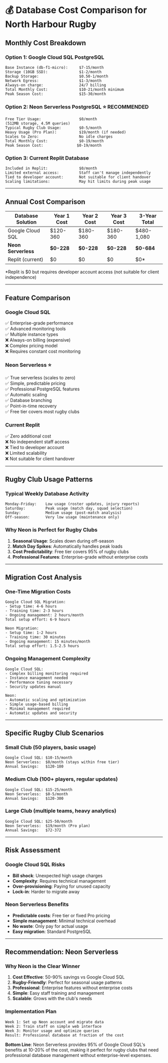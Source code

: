 # 💰 Database Cost Comparison for North Harbour Rugby

## **Monthly Cost Breakdown**

### **Option 1: Google Cloud SQL PostgreSQL**
```
Base Instance (db-f1-micro):     $7-15/month
Storage (10GB SSD):              $1-2/month  
Backup Storage:                  $0.50-1/month
Network Egress:                  $1-3/month
Always-on charge:                24/7 billing
Total Monthly Cost:              $10-21/month minimum
Peak Season Cost:                $15-30/month
```

### **Option 2: Neon Serverless PostgreSQL** ⭐ **RECOMMENDED**
```
Free Tier Usage:                 $0/month
(512MB storage, 4.5M queries)
Typical Rugby Club Usage:        $0-5/month
Heavy Usage (Pro Plan):          $19/month (if needed)
Scales to Zero:                  No idle charges
Total Monthly Cost:              $0-19/month
Peak Season Cost:               $0-19/month
```

### **Option 3: Current Replit Database**
```
Included in Replit:              $0/month
Limited external access:         Staff can't manage independently
Tied to developer account:       Not suitable for client handover
Scaling limitations:             May hit limits during peak usage
```

---

## **Annual Cost Comparison**

| Database Solution | Year 1 Cost | Year 2 Cost | Year 3 Cost | 3-Year Total |
|-------------------|--------------|-------------|-------------|--------------|
| Google Cloud SQL  | $120-360     | $180-360    | $180-360    | $480-1,080   |
| **Neon Serverless** | **$0-228**     | **$0-228**    | **$0-228**    | **$0-684**     |
| Replit (current)  | $0           | $0          | $0          | $0*          |

*Replit is $0 but requires developer account access (not suitable for client independence)

---

## **Feature Comparison**

### **Google Cloud SQL**
✅ Enterprise-grade performance  
✅ Advanced monitoring tools  
✅ Multiple instance types  
❌ Always-on billing (expensive)  
❌ Complex pricing model  
❌ Requires constant cost monitoring  

### **Neon Serverless** ⭐
✅ True serverless (scales to zero)  
✅ Simple, predictable pricing  
✅ Professional PostgreSQL features  
✅ Automatic scaling  
✅ Database branching  
✅ Point-in-time recovery  
✅ Free tier covers most rugby clubs  

### **Current Replit**
✅ Zero additional cost  
❌ No independent staff access  
❌ Tied to developer account  
❌ Limited scalability  
❌ Not suitable for client handover  

---

## **Rugby Club Usage Patterns**

### **Typical Weekly Database Activity**
```
Monday-Friday:    Low usage (roster updates, injury reports)
Saturday:         Peak usage (match day, squad selection)  
Sunday:           Medium usage (post-match analysis)
Off-season:       Very low usage (maintenance only)
```

### **Why Neon is Perfect for Rugby Clubs**
1. **Seasonal Usage**: Scales down during off-season
2. **Match Day Spikes**: Automatically handles peak loads
3. **Cost Predictability**: Free tier covers 95% of rugby clubs
4. **Professional Features**: Enterprise-grade without enterprise costs

---

## **Migration Cost Analysis**

### **One-Time Migration Costs**
```
Google Cloud SQL Migration:
- Setup time: 4-6 hours
- Training time: 2-3 hours  
- Ongoing management: 2 hours/month
Total setup effort: 6-9 hours

Neon Migration:
- Setup time: 1-2 hours
- Training time: 30 minutes
- Ongoing management: 15 minutes/month  
Total setup effort: 1.5-2.5 hours
```

### **Ongoing Management Complexity**
```
Google Cloud SQL:
- Complex billing monitoring required
- Instance management needed
- Performance tuning necessary
- Security updates manual

Neon:
- Automatic scaling and optimization
- Simple usage-based billing
- Minimal management required
- Automatic updates and security
```

---

## **Specific Rugby Club Scenarios**

### **Small Club (50 players, basic usage)**
```
Google Cloud SQL: $10-15/month
Neon Serverless:  $0/month (stays within free tier)
Annual Savings:   $120-180
```

### **Medium Club (100+ players, regular updates)**
```
Google Cloud SQL: $15-25/month  
Neon Serverless:  $0-5/month
Annual Savings:   $120-300
```

### **Large Club (multiple teams, heavy analytics)**
```
Google Cloud SQL: $25-50/month
Neon Serverless:  $19/month (Pro plan)
Annual Savings:   $72-372
```

---

## **Risk Assessment**

### **Google Cloud SQL Risks**
- **Bill shock**: Unexpected high usage charges
- **Complexity**: Requires technical management
- **Over-provisioning**: Paying for unused capacity
- **Lock-in**: Harder to migrate away

### **Neon Serverless Benefits**
- **Predictable costs**: Free tier or fixed Pro pricing
- **Simple management**: Minimal technical overhead
- **No waste**: Only pay for actual usage
- **Easy migration**: Standard PostgreSQL

---

## **Recommendation: Neon Serverless**

### **Why Neon is the Clear Winner**
1. **Cost Effective**: 50-90% savings vs Google Cloud SQL
2. **Rugby-Friendly**: Perfect for seasonal usage patterns  
3. **Professional**: Enterprise features without enterprise costs
4. **Simple**: Easy staff training and management
5. **Scalable**: Grows with the club's needs

### **Implementation Plan**
```
Week 1: Set up Neon account and migrate data
Week 2: Train staff on simple web interface  
Week 3: Monitor usage and optimize queries
Result: Professional database at fraction of the cost
```

**Bottom Line**: Neon Serverless provides 95% of Google Cloud SQL's benefits at 10-20% of the cost, making it perfect for rugby clubs that need professional database management without enterprise-level expenses.